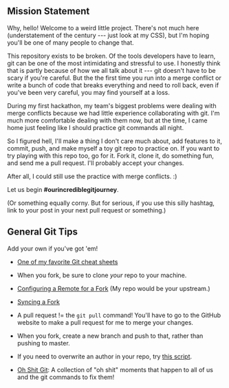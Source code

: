 ## Mission Statement

Why, hello! Welcome to a weird little project. There's not much here 
(understatement of the century --- just look at my CSS), but I'm hoping you'll 
be one of many people to change that.

This repository exists to be broken. Of the tools developers have to learn, git
can be one of the most intimidating and stressful to use. I honestly think that
is partly because of how we all talk about it --- git doesn't have to be scary
if you're careful. But the the first time you run into a merge conflict or
write a bunch of code that breaks everything and need to roll back, even if
you've been very careful, you may find yourself at a loss.

During my first hackathon, my team's biggest problems were dealing with merge
conflicts because we had little experience collaborating with git. I'm much more
comfortable dealing with them now, but at the time, I came home just feeling
like I should practice git commands all night.

So I figured hell, I'll make a thing I don't care much about, add features to 
it, commit, push, and make myself a toy git repo to practice on. If you want to 
try playing with this repo too, go for it. Fork it, clone it, do something fun, 
and send me a pull request. I'll probably accept your changes.

After all, I could still use the practice with merge conflicts. :)

Let us begin **#ourincrediblegitjourney**.

(Or something equally corny. But for serious, if you use this silly hashtag, 
link to your post in your next pull request or something.)


## General Git Tips

Add your own if you've got 'em!

* [One of my favorite Git cheat sheets](https://education.github.com/git-cheat-sheet-education.pdf)

* When you fork, be sure to clone *your* repo to your machine.

* [Configuring a Remote for a Fork](https://help.github.com/articles/configuring-a-remote-for-a-fork/) 
  (My repo would be your upstream.)

* [Syncing a Fork](https://help.github.com/articles/syncing-a-fork/)

* A pull request != the `git pull` command! You'll have to go to the GitHub 
  website to make a pull request for me to merge your changes.

* When you fork, create a new branch and push to that, rather than pushing to 
  master. 

* If you need to overwrite an author in your repo, try [this script](https://help.github.com/articles/changing-author-info/).

* [Oh Shit Git](http://ohshitgit.com/): A collection of "oh shit" moments that 
  happen to all of us and the git commands to fix them!
